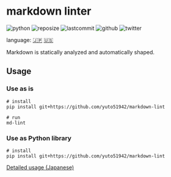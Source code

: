 # markdown linter

![python](https://img.shields.io/github/pipenv/locked/python-version/yuto51942/markdown-linter)
![reposize](https://img.shields.io/github/repo-size/yuto51942/markdown-linter)
![lastcommit](https://img.shields.io/github/last-commit/yuto51942/markdown-linter)
![github](https://img.shields.io/github/followers/yuto51942?label=FollowMe&style=social)
![twitter](https://img.shields.io/twitter/follow/cateiru?style=social)

language: [🇯🇵](../README.md)   [🇺🇸](README_en.md)

Markdown is statically analyzed and automatically shaped.

## Usage

### Use as is

```shell
# install
pip install git+https://github.com/yuto51942/markdown-lint

# run
md-lint
```

### Use as Python library

```shell
# install
pip install git+https://github.com/yuto51942/markdown-lint
```

[Detailed usage (Japanese)](docs/library_doc.md)
